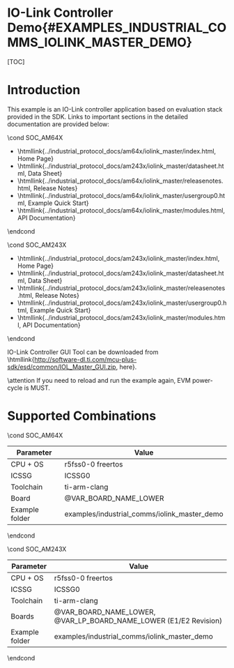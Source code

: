 # IO-Link Controller Demo{#EXAMPLES_INDUSTRIAL_COMMS_IOLINK_MASTER_DEMO}

[TOC]

# Introduction

This example is an IO-Link controller application based on evaluation stack provided in the SDK. Links to important sections in the detailed documentation are provided below:

\cond SOC_AM64X

- \htmllink{../industrial_protocol_docs/am64x/iolink_master/index.html, Home Page}
- \htmllink{../industrial_protocol_docs/am243x/iolink_master/datasheet.html, Data Sheet}
- \htmllink{../industrial_protocol_docs/am64x/iolink_master/releasenotes.html, Release Notes}
- \htmllink{../industrial_protocol_docs/am64x/iolink_master/usergroup0.html, Example Quick Start}
- \htmllink{../industrial_protocol_docs/am64x/iolink_master/modules.html, API Documentation}

\endcond

\cond SOC_AM243X

- \htmllink{../industrial_protocol_docs/am243x/iolink_master/index.html, Home Page}
- \htmllink{../industrial_protocol_docs/am243x/iolink_master/datasheet.html, Data Sheet}
- \htmllink{../industrial_protocol_docs/am243x/iolink_master/releasenotes.html, Release Notes}
- \htmllink{../industrial_protocol_docs/am243x/iolink_master/usergroup0.html, Example Quick Start}
- \htmllink{../industrial_protocol_docs/am243x/iolink_master/modules.html, API Documentation}

\endcond

IO-Link Controller GUI Tool can be downloaded from \htmllink{http://software-dl.ti.com/mcu-plus-sdk/esd/common/IOL_Master_GUI.zip, here}.

\attention If you need to reload and run the example again, EVM power-cycle is MUST.

# Supported Combinations

\cond SOC_AM64X

 Parameter      | Value
 ---------------|-----------
 CPU + OS       | r5fss0-0 freertos
 ICSSG          | ICSSG0
 Toolchain      | ti-arm-clang
 Board          | @VAR_BOARD_NAME_LOWER
 Example folder | examples/industrial_comms/iolink_master_demo

\endcond

\cond SOC_AM243X

 Parameter      | Value
 ---------------|-----------
 CPU + OS       | r5fss0-0 freertos
 ICSSG          | ICSSG0
 Toolchain      | ti-arm-clang
 Boards         | @VAR_BOARD_NAME_LOWER, @VAR_LP_BOARD_NAME_LOWER (E1/E2 Revision)
 Example folder | examples/industrial_comms/iolink_master_demo

\endcond

